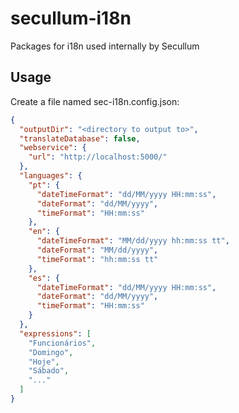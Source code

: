# secullum-i18n

Packages for i18n used internally by Secullum

## Usage

Create a file named sec-i18n.config.json:

```json
{
  "outputDir": "<directory to output to>",
  "translateDatabase": false,
  "webservice": {
    "url": "http://localhost:5000/"
  },
  "languages": {
    "pt": {
      "dateTimeFormat": "dd/MM/yyyy HH:mm:ss",
      "dateFormat": "dd/MM/yyyy",
      "timeFormat": "HH:mm:ss"
    },
    "en": {
      "dateTimeFormat": "MM/dd/yyyy hh:mm:ss tt",
      "dateFormat": "MM/dd/yyyy",
      "timeFormat": "hh:mm:ss tt"
    },
    "es": {
      "dateTimeFormat": "dd/MM/yyyy HH:mm:ss",
      "dateFormat": "dd/MM/yyyy",
      "timeFormat": "HH:mm:ss"
    }
  },
  "expressions": [
    "Funcionários",
    "Domingo",
    "Hoje",
    "Sábado",
    "..."
  ]
}
```
